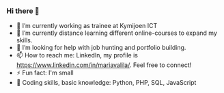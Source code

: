 ### Hi there 👋

- 🔭 I’m currently working as trainee at Kymijoen ICT
- 🌱 I’m currently distance learning different online-courses to expand my skills.
- 🤔 I’m looking for help with job hunting and portfolio building.
- 📫 How to reach me: LinkedIn, my profile is https://www.linkedin.com/in/mariavalila/. Feel free to connect!
- ⚡ Fun fact: I'm small
- 🧠 Coding skills, basic knowledge: Python, PHP, SQL, JavaScript
